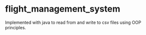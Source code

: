 # flight_management_system
Implemented with java to read from and write to csv files using OOP principles.
